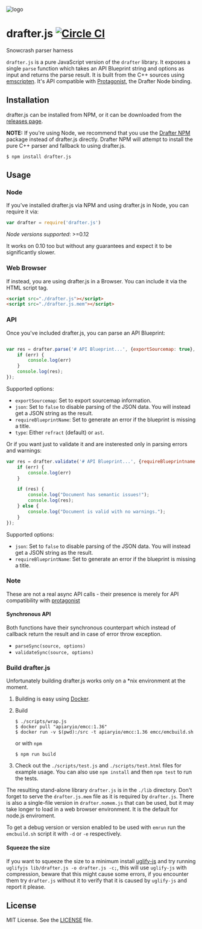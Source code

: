 ![logo](https://raw.github.com/apiaryio/api-blueprint/master/assets/logo_apiblueprint.png)

# drafter.js [![Circle CI](https://circleci.com/gh/apiaryio/drafter.js/tree/master.svg?style=shield)](https://circleci.com/gh/apiaryio/drafter.js/tree/master)

Snowcrash parser harness

`drafter.js` is a pure JavaScript version of the `drafter` library. It exposes
a single `parse` function which takes an API Blueprint string and options as
input and returns the parse result. It is built from the C++ sources using
[emscripten](http://kripken.github.io/emscripten-site/). It's API compatible
with [Protagonist](https://github.com/apiaryio/protagonist), the Drafter Node
binding.

## Installation

drafter.js can be installed from NPM, or it can be downloaded from the [releases
page](https://github.com/apiaryio/drafter.js/releases).

**NOTE:** If you're using Node, we recommend that you use the [Drafter
NPM](https://github.com/apiaryio/drafter-npm) package instead of drafter.js
directly. Drafter NPM will attempt to install the pure C++ parser and fallback
to using drafter.js.

```shell
$ npm install drafter.js
```

## Usage

### Node

If you've installed drafter.js via NPM and using drafter.js in Node, you can
require it via:

```javascript
var drafter = require('drafter.js')
```

*Node versions supported*: >=0.12

It works on 0.10 too but without any guarantees and expect it to be
significantly slower.

### Web Browser

If instead, you are using drafter.js in a Browser. You can include it via the
HTML script tag.

```html
<script src="./drafter.js"></script>
<script src="./drafter.js.mem"></script>
```

### API

Once you've included drafter.js, you can parse an API Blueprint:

```javascript

var res = drafter.parse('# API Blueprint...', {exportSourcemap: true}, function (err, res) {
    if (err) {
        console.log(err)
    }
    console.log(res);
});

```


Supported options:

- `exportSourcemap`: Set to export sourcemap information.
- `json`: Set to `false` to disable parsing of the JSON data. You will
  instead get a JSON string as the result.
- `requireBlueprintName`: Set to generate an error if the blueprint is
  missing a title.
- `type`: Either `refract` (default) or `ast`.

Or if you want just to validate it and are insterested only in parsing
errors and warnings:

```javascript
var res = drafter.validate('# API Blueprint...', {requireBlueprintname: true}, function (err, res) {
    if (err) {
        console.log(err)
    }

    if (res) {
        console.log("Document has semantic issues!");
        console.log(res);
    } else {
        console.log("Document is valid with no warnings.");
    }
});
```

Supported options:

- `json`: Set to `false` to disable parsing of the JSON data. You will
  instead get a JSON string as the result.
- `requireBlueprintName`: Set to generate an error if the blueprint is
  missing a title.

### Note

These are not a real async API calls - their presence is merely for API compatibility
with [protagonist](https://github.com/apiaryio/protagonist)

#### Synchronous API

Both functions have their synchronous counterpart which instead of callback return the result and in case of error throw exception.

- `parseSync(source, options)`
- `validateSync(source, options)`

### Build drafter.js

Unfortunately building drafter.js works only on a *nix environment at the
moment.

1. Building is easy using [Docker](https://www.docker.com/).

2. Build

    ```shell
    $ ./scripts/wrap.js
    $ docker pull "apiaryio/emcc:1.36"
    $ docker run -v $(pwd):/src -t apiaryio/emcc:1.36 emcc/emcbuild.sh
    ```
    or with `npm`
    ```shell
    $ npm run build
    ```

3. Check out the `./scripts/test.js` and `./scripts/test.html` files for
   example usage. You can also use `npm install` and then `npm test` to run the
   tests.

The resulting stand-alone library `drafter.js` is in the `./lib` directory.
Don't forget to serve the `drafter.js.mem` file as it is required by
`drafter.js`. There is also a single-file version in `drafter.nomem.js` that
can be used, but it may take longer to load in a web browser
environment. It is the default for node.js enviroment.

To get a debug version or version enabled to be used with `emrun` run
the `emcbuild.sh` script it with `-d` or `-e` respectively.

#### Squeeze the size

If you want to squeeze the size to a minimum install
[uglify-js](https://github.com/mishoo/UglifyJS2) and try running
`uglifyjs lib/drafter.js -o drafter.js -c;`, this will use
`uglify-js` with compression, beware that this might cause some
errors, if you encounter them try `drafter.js` without it to verify
that it is caused by `uglify-js` and report it please.

## License
MIT License. See the [LICENSE](https://github.com/apiaryio/drafter.js/blob/master/LICENSE) file.
